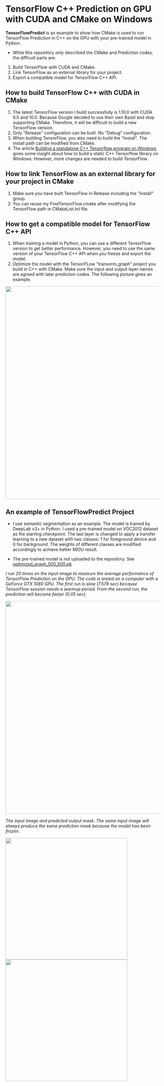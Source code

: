 # TensorFlow C++ Prediction on GPU with CUDA and CMake on Windows
**TensorFlowPredict** is an example to show how CMake is used to run TensorFlow Prediction in C++ on the GPU with your pre-trained model in Python.

* While this repository only described the CMake and Prediction codes, the difficult parts are:
1. Build TensorFlow with CUDA and CMake.
2. Link TensorFlow as an external library for your project.
3. Export a compatible model for TensorFlow C++ API.

## How to build TensorFlow C++ with CUDA in CMake
1. The latest TensorFlow version I build successfully is 1.10.0 with CUDA 9.0 and 10.0. Because Google decided to use their own Bazel and stop supporting CMake. Therefore, it will be difficult to build a new TensorFlow version.
2. Only "Release" configuration can be built. No "Debug" configuration.
3. When building TensorFlow, you also need to build the "Install". The install path can be modified from CMake.
4. The article 	[Building a standalone C++ Tensorflow program on Windows](https://joe-antognini.github.io/machine-learning/windows-tf-project) gives some insight about how to build a static C++ Tensorflow library on Windows. However, more changes are needed to build TensorFlow.


## How to link TensorFlow as an external library for your project in CMake
1. Make sure you have built TensorFlow in Release including the "Install" group.
2. You can reuse my FindTensorFlow.cmake after modifying the TensorFlow path in CMakeList.txt file.


## How to get a compatible model for TensorFlow C++ API
1. When training a model in Python, you can use a different TensorFlow version to get better performance. However, you need to use the same version of your TensorFlow C++ API when you freeze and export the model.
2. Optimize the model with the TensorFLow "transorm_graph" project you build in C++ with CMake. Make sure the input and output layer names are agreed with later prediction codes. The following picture gives an example.

<img src="../master/Data/TransformGraph.png?raw=true" width="700" >

## An example of TensorFlowPredict Project
* I use semantic segmentation as an example. The model is trained by DeepLab v3+ in Python. I used a pre-trained model on VOC2012 dataset as the starting checkpoint. The last layer is changed to apply a transfer learning to a new dataset with two classes: 1 for foreground device and 0 for background. The weights of different classes are modified accordingly to achieve better MIOU result.

* The pre-trained model is not uploaded to the repository. See [optimized_graph_500_500.pb](https://drive.google.com/file/d/1m1EtdutciAbcgHDLsoCeKI92I-VEs_4K/view?usp=sharing)


*I run 20 times on the input image to measure the average performance of TensorFlow Prediction on the GPU. The code is tested on a computer with a GeForce GTX 1080 GPU.
The first run is slow (7.579 sec) because TensorFlow session needs a warmup period. From the second run, the prediction will become faster (0.05 sec).*

<img src="../master/Data/Example.png?raw=true" width="700" >


*The input image and predicted output mask. The same input image will always produce the same prediction mask because the model has been frozen.*

<img src="../master/Data/test.png?raw=true" width="400" height="400">  <img src="../master/Data/test_mask.png?raw=true" width="400" height="400">


